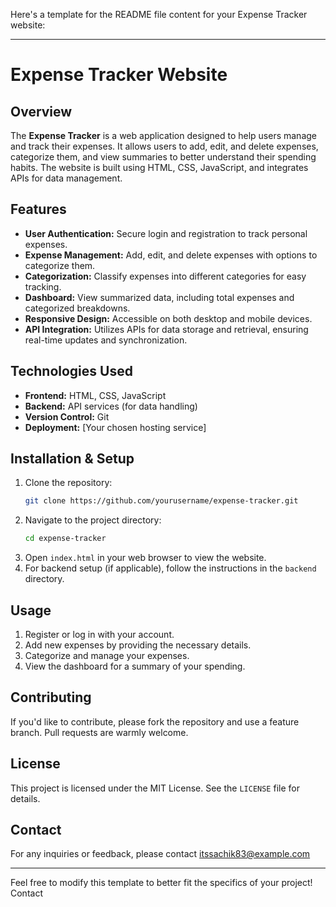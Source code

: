 Here's a template for the README file content for your Expense Tracker website:

---

# Expense Tracker Website

## Overview
The **Expense Tracker** is a web application designed to help users manage and track their expenses. It allows users to add, edit, and delete expenses, categorize them, and view summaries to better understand their spending habits. The website is built using HTML, CSS, JavaScript, and integrates APIs for data management.

## Features
- **User Authentication:** Secure login and registration to track personal expenses.
- **Expense Management:** Add, edit, and delete expenses with options to categorize them.
- **Categorization:** Classify expenses into different categories for easy tracking.
- **Dashboard:** View summarized data, including total expenses and categorized breakdowns.
- **Responsive Design:** Accessible on both desktop and mobile devices.
- **API Integration:** Utilizes APIs for data storage and retrieval, ensuring real-time updates and synchronization.

## Technologies Used
- **Frontend:** HTML, CSS, JavaScript
- **Backend:** API services (for data handling)
- **Version Control:** Git
- **Deployment:** [Your chosen hosting service]

## Installation & Setup
1. Clone the repository:
   ```bash
   git clone https://github.com/yourusername/expense-tracker.git
   ```
2. Navigate to the project directory:
   ```bash
   cd expense-tracker
   ```
3. Open `index.html` in your web browser to view the website.
4. For backend setup (if applicable), follow the instructions in the `backend` directory.

## Usage
1. Register or log in with your account.
2. Add new expenses by providing the necessary details.
3. Categorize and manage your expenses.
4. View the dashboard for a summary of your spending.

## Contributing
If you'd like to contribute, please fork the repository and use a feature branch. Pull requests are warmly welcome.

## License
This project is licensed under the MIT License. See the `LICENSE` file for details.

## Contact
For any inquiries or feedback, please contact itssachik83@example.com

---

Feel free to modify this template to better fit the specifics of your project!
Contact
